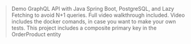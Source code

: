 > Demo GraphQL API with Java Spring Boot, PostgreSQL, and Lazy Fetching to avoid N+1 queries. Full video walkthrough included.
> Video includes the docker comands, in case you want to make your own tests.
> This project includes a composite primary key in the OrderProduct entity
